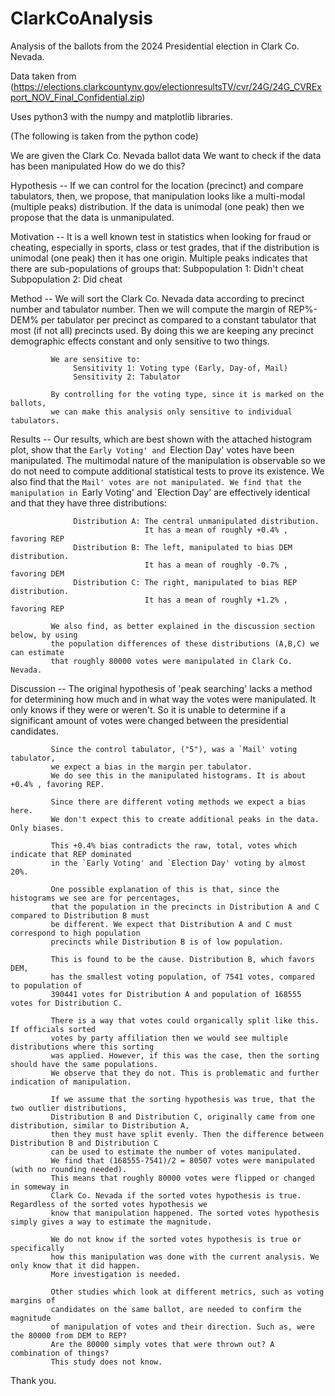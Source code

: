 # ClarkCoAnalysis
Analysis of the ballots from the 2024 Presidential election in Clark Co. Nevada.

Data taken from (https://elections.clarkcountynv.gov/electionresultsTV/cvr/24G/24G_CVRExport_NOV_Final_Confidential.zip)

Uses python3 with the numpy and matplotlib libraries.

(The following is taken from the python code)

We are given the Clark Co. Nevada ballot data
We want to check if the data has been manipulated
How do we do this?

Hypothesis -- If we can control for the location (precinct) and compare tabulators,
             then, we propose, that manipulation looks like a multi-modal 
             (multiple peaks) distribution. If the data is unimodal (one peak) 
             then we propose that the data is unmanipulated.

Motivation -- It is a well known test in statistics when looking for fraud or cheating,
             especially in sports, class or test grades, that if the distribution is
             unimodal (one peak) then it has one origin. Multiple peaks indicates that
             there are sub-populations of groups that:
                  Subpopulation 1: Didn't cheat
                  Subpopulation 2: Did cheat

Method     -- We will sort the Clark Co. Nevada data according to precinct number
             and tabulator number. Then we will compute the margin of REP%-DEM%
             per tabulator per precinct as compared to a constant tabulator that
             most (if not all) precincts used. By doing this we are keeping any
             precinct demographic effects constant and only sensitive to two things.
             
             We are sensitive to:
                  Sensitivity 1: Voting type (Early, Day-of, Mail)
                  Sensitivity 2: Tabulator
                  
             By controlling for the voting type, since it is marked on the ballots,
             we can make this analysis only sensitive to individual tabulators.

Results    -- Our results, which are best shown with the attached histogram plot,
             show that the `Early Voting' and `Election Day' votes have been manipulated.
             The multimodal nature of the manipulation is observable so we do not need to
             compute additional statistical tests to prove its existence.
             We also find that the `Mail' votes are not manipulated.
             We find that the manipulation in `Early Voting' and `Election Day' are
             effectively identical and that they have three distributions:
             
                  Distribution A: The central unmanipulated distribution.
                                  It has a mean of roughly +0.4% , favoring REP
                  Distribution B: The left, manipulated to bias DEM distribution.
                                  It has a mean of roughly -0.7% , favoring DEM
                  Distribution C: The right, manipulated to bias REP distribution.
                                  It has a mean of roughly +1.2% , favoring REP
             
             We also find, as better explained in the discussion section below, by using
             the population differences of these distributions (A,B,C) we can estimate 
             that roughly 80000 votes were manipulated in Clark Co. Nevada.

Discussion -- The original hypothesis of 'peak searching' lacks a method for determining how much 
             and in what way the votes were manipulated. It only knows if they were or weren't.
             So it is unable to determine if a significant amount of votes were changed
             between the presidential candidates.

             Since the control tabulator, ("5"), was a `Mail' voting tabulator, 
             we expect a bias in the margin per tabulator.
             We do see this in the manipulated histograms. It is about +0.4% , favoring REP.

             Since there are different voting methods we expect a bias here. 
             We don't expect this to create additional peaks in the data. Only biases.

             This +0.4% bias contradicts the raw, total, votes which indicate that REP dominated
             in the `Early Voting' and `Election Day' voting by almost 20%.

             One possible explanation of this is that, since the histograms we see are for percentages, 
             that the population in the precincts in Distribution A and C compared to Distribution B must
             be different. We expect that Distribution A and C must correspond to high population
             precincts while Distribution B is of low population.

             This is found to be the cause. Distribution B, which favors DEM,
             has the smallest voting population, of 7541 votes, compared to population of
             390441 votes for Distribution A and population of 168555 votes for Distribution C.

             There is a way that votes could organically split like this. If officials sorted
             votes by party affiliation then we would see multiple distributions where this sorting
             was applied. However, if this was the case, then the sorting should have the same populations.
             We observe that they do not. This is problematic and further indication of manipulation.

             If we assume that the sorting hypothesis was true, that the two outlier distributions, 
             Distribution B and Distribution C, originally came from one distribution, similar to Distribution A,
             then they must have split evenly. Then the difference between Distribution B and Distribution C
             can be used to estimate the number of votes manipulated.
             We find that (168555-7541)/2 = 80507 votes were manipulated (with no rounding needed).
             This means that roughly 80000 votes were flipped or changed in someway in
             Clark Co. Nevada if the sorted votes hypothesis is true. Regardless of the sorted votes hypothesis we
             know that manipulation happened. The sorted votes hypothesis simply gives a way to estimate the magnitude.

             We do not know if the sorted votes hypothesis is true or specifically 
             how this manipulation was done with the current analysis. We only know that it did happen.
             More investigation is needed.

             Other studies which look at different metrics, such as voting margins of 
             candidates on the same ballot, are needed to confirm the magnitude 
             of manipulation of votes and their direction. Such as, were the 80000 from DEM to REP?
             Are the 80000 simply votes that were thrown out? A combination of things?
             This study does not know.


Thank you.
